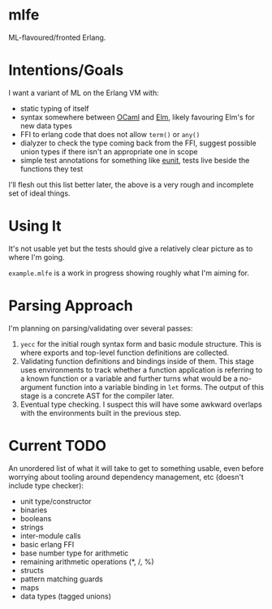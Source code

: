 mlfe
=====

ML-flavoured/fronted Erlang.

# Intentions/Goals
I want a variant of ML on the Erlang VM with:

- static typing of itself
- syntax somewhere between [OCaml](https://ocaml.org/) and
[Elm](http://elm-lang.org/), likely favouring Elm's for new data types
- FFI to erlang code that does not allow `term()` or `any()`
- dialyzer to check the type coming back from the FFI, suggest possible union
  types if there isn't an appropriate one in scope
- simple test annotations for something like
  [eunit](http://erlang.org/doc/apps/eunit/chapter.html), tests live beside the
  functions they test

I'll flesh out this list better later, the above is a very rough and incomplete
set of ideal things.

# Using It
It's not usable yet but the tests should give a relatively clear picture as to
where I'm going.

`example.mlfe` is a work in progress showing roughly what I'm aiming for.

# Parsing Approach
I'm planning on parsing/validating over several passes:

1. `yecc` for the initial rough syntax form and basic module structure.  This is
   where exports and top-level function definitions are collected.
2. Validating function definitions and bindings inside of them.  This stage uses
   environments to track whether a function application is referring to a known
   function or a variable and further turns what would be a no-argument function
   into a variable binding in `let` forms.  The output of this stage is a
   concrete AST for the compiler later.
3. Eventual type checking.  I suspect this will have some awkward overlaps with
the environments built in the previous step.

# Current TODO
An unordered list of what it will take to get to something usable, even before
worrying about tooling around dependency management, etc (doesn't include type
checker):

- unit type/constructor
- binaries
- booleans
- strings
- inter-module calls
- basic erlang FFI
- base number type for arithmetic
- remaining arithmetic operations (*, /, %)
- structs
- pattern matching guards
- maps
- data types (tagged unions)
